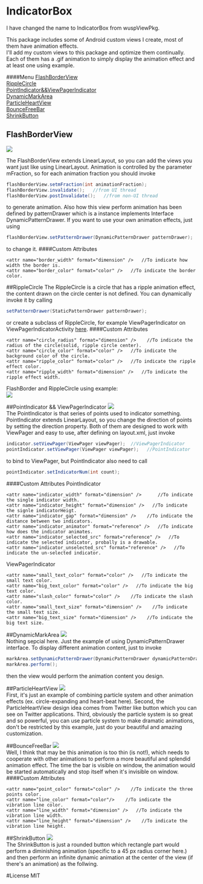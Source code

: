 # IndicatorBox
I have changed the name to IndicatorBox from wuspViewPkg.

This package includes some of Android custom views I create, most of them have animation effects. <br />
I'll add my custom views to this package and optimize them continually. <br />
Each of them has a .gif animation to simply display the animation effect and at least one using example. <br />

####Menu
[FlashBorderView](https://github.com/wusp/WuspViewPkg#flashborderview)<br />
[RippleCircle](https://github.com/wusp/WuspViewPkg#ripplecircle)<br />
[PointIndicator&&ViewPagerIndicator](https://github.com/wusp/WuspViewPkg#pointindicator--viewpagerindicator)<br />
[DynamicMarkArea](https://github.com/wusp/WuspViewPkg#dynamicmarkarea)<br />
[ParticleHeartView](https://github.com/wusp/WuspViewPkg#particleheartview)<br />
[BounceFreeBar](https://github.com/wusp/WuspViewPkg#bouncefreebar)<br />
[ShrinkButton](https://github.com/wusp/WuspViewPkg#shrinkbutton)<br />

## FlashBorderView
![](https://github.com/wusp/IndicatorBox/blob/master/Demo/src/main/java/com/wusp/indicatorbox/example-gif/flashborder.gif)

The FlashBorderView extends LinearLayout, so you can add the views you want just like using LinearLayout.
Animation is controlled by the parameter mFraction, so for each animation fraction you should invoke
``` Java
flashBorderView.setmFraction(int animationFraction);
flashBorderView.invalidate();   //from UI thread
flashBorderView.postInvalidate();   //from non-UI thread
```
to generate animation.
Also how this view perform animation has been defined by patternDrawer which is a instance implements Interface DynamicPatternDrawer. If you want to use your own animation effects, just using 
``` Java
flashBorderView.setPatternDrawer(DynamicPatternDrawer patternDrawer);
```
to change it.
####Custom Attributes
```
<attr name="border_width" format="dimension" />   //To indicate how width the border is.
<attr name="border_color" format="color" />   //To indicate the border color.
```

##RippleCircle
The RippleCircle is a circle that has a ripple animation effect, the content drawn on the circle center is not defined. You can dynamically invoke it by calling
``` Java
setPatternDrawer(StaticPatternDrawer patternDrawer);
```
or create a subclass of RippleCircle, for example ViewPagerIndicator on ViewPagerIndicatorActivity [here](https://github.com/wusp/WuspViewPkg/blob/master/app/src/main/java/com/wusp/wuspviewpkg/ViewPagerIndicator/ViewPagerIndicatorActivity.java).
####Custom Attributes
```
<attr name="circle_radius" format="dimension" />    //To indicate the radius of the circle(solid, ripple circle center).
<attr name="circle_color" format="color" />   //To indicate the background color of the circle.
<attr name="ripple_color" format="color" />   //To indicate the ripple effect color.
<attr name="ripple_width" format="dimension" />   //To indicate the ripple effect width.
```

FlashBorder and RippleCircle using example: <br />
![](https://github.com/wusp/IndicatorBox/blob/master/Demo/src/main/java/com/wusp/indicatorbox/example-gif/flashborderripplecircle.gif)

##PointIndicator && ViewPagerIndicator
![](https://github.com/wusp/IndicatorBox/blob/master/Demo/src/main/java/com/wusp/indicatorbox/example-gif/viewpagerindicator.gif)<br />
The PointIndicator is that series of points used to indicator something. PointIndicator extends LinearLayout, so you change the direction of points by setting the direction property.
Both of them are designed to work with ViewPager and easy to use, after defining on layout.xml, just invoke
```Java
indicator.setViewPager(ViewPager viewPager);  //ViewPagerIndicator
pointIndicator.setViewPager(ViewPager viewPager);   //PointIndicator
```
to bind to ViewPager, but PointIndicator also need to call
```Java
pointIndicator.setIndicatorNum(int count);
```
####Custom Attributes
PointIndicator
```
<attr name="indicator_width" format="dimension" />      //To indicate the single indicator width.
<attr name="indicator_height" format="dimension" />   //To indicate the signle indicatorHeigt.
<attr name="indicator_gap" format="dimension" />    //To indicate the distance between two indicators.
<attr name="indicator_animator" format="reference" />   //To indicate how does the indicator animates.
<attr name="indicator_selected_src" format="reference" />   //To indicate the selected indicator, probally is a drawable.
<attr name="indicator_unselected_src" format="reference" />   //To indicate the un-selected indicator.
```
ViewPagerIndicator
```
<attr name="small_text_color" format="color" />   //To indicate the small text color.
<attr name="big_text_color" format="color" />   //To indicate the big text color.
<attr name="slash_color" format="color" />    //To indicate the slash color.
<attr name="small_text_size" format="dimension" />    //To indicate the small text size.
<attr name="big_text_size" format="dimension" />    //To indicate the big text size.
```

##DynamicMarkArea
![](https://github.com/wusp/IndicatorBox/blob/master/Demo/src/main/java/com/wusp/indicatorbox/example-gif/markArea.gif)<br />
Nothing sepcial here. Just the example of using DynamicPatternDrawer interface.
To display different animation content, just to invoke
```Java
markArea.setDynamicPatternDrawer(DynamicPatternDrawer dynamicPatternDrawer);
markArea.perform();
```
then the view would perform the animation content you design.

##ParticleHeartView
![](https://github.com/wusp/IndicatorBox/blob/master/Demo/src/main/java/com/wusp/indicatorbox/example-gif/particleheart.gif)<br />
First, it's just an example of combining particle system and other animation effects (ex. circle-expanding and heart-beat here).
Second, the ParticleHeartView design idea comes from Twitter like button which you can see on Twitter applications.
Third, obviously the particle system is so great and so powerful, you can use particle system to make dramatic animations, don't be restricted by this example, just do your beautiful and amazing customization.

##BounceFreeBar
![](https://github.com/wusp/IndicatorBox/blob/master/Demo/src/main/java/com/wusp/indicatorbox/example-gif/bounce-freedown.gif)<br />
Well, I think that may be this animation is too thin (is not!), which needs to cooperate with other animations to perform a more beautiful and splendid animation effect.
The time the bar is visible on window, the animation would be started automatically and stop itself when it's invisible on window.
####Custom Attributes
```
<attr name="point_color" format="color" />    //To indicate the three points color.
<attr name="line_color" format="color"/>    //To indicate the vibration line color.
<attr name="line_width" format="dimension" />   //To indicate the vibration line width.
<attr name="line_height" format="dimension" />    //To indicate the vibration line height.
```

##ShrinkButton
![](https://github.com/wusp/IndicatorBox/blob/master/Demo/src/main/java/com/wusp/indicatorbox/example-gif/shrinkbutton.gif)<br />
The ShrinkButton is just a rounded button which rectangle part would perform a diminishing animation (specific to a 45 px radius corner here.) and then perform an infinite dynamic animation at the center of the view (if there's an animation) as the follwing.

#License
MIT
